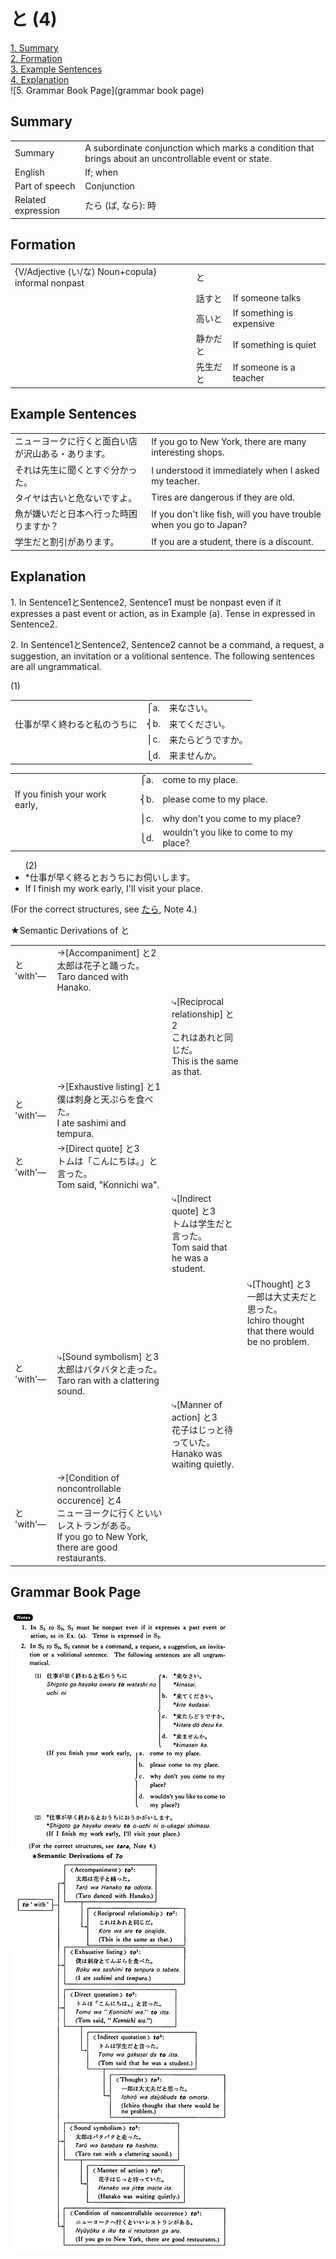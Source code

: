 # と (4)

[1. Summary](#summary)<br>
[2. Formation](#formation)<br>
[3. Example Sentences](#example-sentences)<br>
[4. Explanation](#explanation)<br>
![5. Grammar Book Page](grammar book page)<br>


## Summary

<table><tr>   <td>Summary</td>   <td>A subordinate conjunction which marks a condition that brings about an uncontrollable event or state.</td></tr><tr>   <td>English</td>   <td>If; when</td></tr><tr>   <td>Part of speech</td>   <td>Conjunction</td></tr><tr>   <td>Related expression</td>   <td>たら (ば, なら): 時</td></tr></table>

## Formation

<table class="table"> <tbody><tr class="tr head"> <td class="td"><span class="bold"><span>{V/Adjective (い/な) Noun+copula} informal nonpast</span></span></td> <td class="td"><span class="concept">と</span> </td> <td class="td"><span>&nbsp;</span></td> </tr> <tr class="tr"> <td class="td"><span>&nbsp;</span></td> <td class="td"><span>話す<span class="concept">と</span></span> </td> <td class="td"><span>If    someone talks</span></td> </tr> <tr class="tr"> <td class="td"><span>&nbsp;</span></td> <td class="td"><span>高い<span class="concept">と</span></span> </td> <td class="td"><span>If    something is expensive</span></td> </tr> <tr class="tr"> <td class="td"><span>&nbsp;</span></td> <td class="td"><span>静か<span class="concept">だと</span></span> </td> <td class="td"><span>If    something is quiet</span></td> </tr> <tr class="tr"> <td class="td"><span>&nbsp;</span></td> <td class="td"><span>先生<span class="concept">だと</span></span> </td> <td class="td"><span>If    someone is a teacher</span></td> </tr></tbody></table>

## Example Sentences

<table><tr>   <td>ニューヨークに行くと面白い店が沢山ある・あります。</td>   <td>If you go to New York, there are many interesting shops.</td></tr><tr>   <td>それは先生に聞くとすぐ分かった。</td>   <td>I understood it immediately when I asked my teacher.</td></tr><tr>   <td>タイヤは古いと危ないですよ。</td>   <td>Tires are dangerous if they are old.</td></tr><tr>   <td>魚が嫌いだと日本へ行った時困りますか？</td>   <td>If you don't like fish, will you have trouble when you go to Japan?</td></tr><tr>   <td>学生だと割引があります。</td>   <td>If you are a student, there is a discount.</td></tr></table>

## Explanation

<p>1. In Sentence1<span class="cloze">と</span>Sentence2, Sentence1 must be nonpast even if it expresses a past event or action, as in Example (a). Tense in expressed in Sentence2.</p>  <p>2. In Sentence1<span class="cloze">と</span>Sentence2, Sentence2 cannot be a command, a request, a suggestion, an invitation or a volitional sentence. The following sentences are all ungrammatical. </p>  <p>(1)</p>  <table class="table"> <tbody> <tr class="tr"> <td class="td"></td> <td class="td">⎧a. </td> <td class="td">来なさい。</td> </tr> <tr class="tr"> <td class="td">仕事が早く終わる<span class="cloze">と</span>私のうちに</td> <td class="td">⎨b. </td> <td class="td">来てください。</td> </tr> <tr class="tr"> <td class="td"></td> <td class="td">⎪c. </td> <td class="td">来たらどうですか。</td> </tr> <tr class="tr"> <td class="td"></td> <td class="td">⎩d. </td> <td class="td">来ませんか。</td> </tr> </tbody> </table>  <table class="table"> <tbody> <tr class="tr"> <td class="td"></td> <td class="td">⎧a. </td> <td class="td">come to my place.</td> </tr> <tr class="tr"> <td class="td">If you finish your work early, </td> <td class="td">⎨b. </td> <td class="td">please come to my place.</td> </tr> <tr class="tr"> <td class="td"></td> <td class="td">⎪c. </td> <td class="td">why don't you come to my place?</td> </tr> <tr class="tr"> <td class="td"></td> <td class="td">⎩d. </td> <td class="td">wouldn't you like to come to my place?</td> </tr> </tbody> </table>  <ul>(2) <li>*仕事が早く終る<span class="cloze">と</span>おうちにお伺いします。</li> <li>If I finish my work early, I'll visit your place.</li> </ul>  <p>(For the correct structures, see <a href="#㊦ たら">たら</a>, Note 4.)</p>  <p>★Semantic Derivations of と</p>  <table class="table"> <tbody> <tr class="tr"> <td class="td">と 'with'―</td> <td class="td">→[Accompaniment] と2<br>太郎は花子と踊った。<br>Taro danced with Hanako.</td> <td class="td"></td> <td class="td"></td> </tr> <tr class="tr"> <td class="td"></td> <td class="td"></td> <td class="td">⤷[Reciprocal relationship] と2<br>これはあれと同じだ。<br>This is the same as that.</td> <td class="td"></td> </tr> <tr class="tr"> <td class="td">と 'with'―</td> <td class="td">→[Exhaustive listing] と1<br>僕は刺身と天ぷらを食べた。<br>I ate sashimi and tempura.</td> <td class="td"></td> <td class="td"></td> </tr> <tr class="tr"> <td class="td">と 'with'―</td> <td class="td">→[Direct quote] と3<br>トムは「こんにちは。」と言った。<br>Tom said, "Konnichi wa".</td> <td class="td"></td> <td class="td"></td> </tr> <tr class="tr"> <td class="td"></td> <td class="td"></td> <td class="td">⤷[Indirect quote] と3<br>トムは学生だと言った。<br>Tom said that he was a student.</td> <td class="td"></td> </tr> <tr class="tr"> <td class="td"></td> <td class="td"></td> <td class="td"></td> <td class="td">⤷[Thought] と3<br>一郎は大丈夫だと思った。<br>Ichiro thought that there would be no problem.</td> </tr> <tr class="tr"> <td class="td">と 'with'―</td> <td class="td">⤷[Sound symbolism] と3<br>太郎はバタバタと走った。<br>Taro ran with a clattering sound.</td> <td class="td"></td> <td class="td"></td> </tr> <tr class="tr"> <td class="td"></td> <td class="td"></td> <td class="td">⤷[Manner of action] と3<br>花子はじっと待っていた。<br>Hanako was waiting quietly.</td> <td class="td"></td> </tr> <tr class="tr"> <td class="td">と 'with'―</td> <td class="td">→[Condition of noncontrollable occurence] <span class="cloze">と4</span><br>ニューヨークに行く<span class="cloze">と</span>いいレストランがある。<br>If you go to New York, there are good restaurants.</td> <td class="td"></td> <td class="td"></td> </tr> </tbody> </table>

## Grammar Book Page

![](../img/Basicと4.png)

